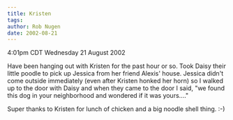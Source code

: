 ```yaml
---
title: Kristen
tags: 
author: Rob Nugen
date: 2002-08-21
---
```


<p class=date>4:01pm CDT Wednesday 21 August 2002</p>

<p>Have been hanging out with Kristen for the past hour or so.  Took
Daisy their little poodle to pick up Jessica from her friend Alexis'
house.  Jessica didn't come outside immediately (even after Kristen
honked her horn) so I walked up to the door with Daisy and when they
came to the door I said, "we found this dog in your neighborhood and
wondered if it was yours...."</p>

<p>Super thanks to Kristen for lunch of chicken and a big noodle shell
thing.  :-)</p>
